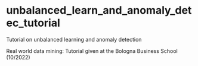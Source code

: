 # unbalanced_learn_and_anomaly_detec_tutorial
Tutorial on unbalanced learning and anomaly detection

Real world data mining: Tutorial given at the Bologna Business School (10/2022)
